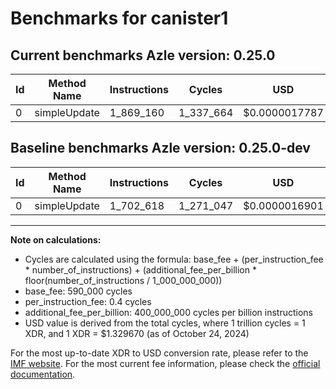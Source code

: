 # Benchmarks for canister1

## Current benchmarks Azle version: 0.25.0

| Id  | Method Name  | Instructions | Cycles    | USD           | USD/Million Calls | Change                            |
| --- | ------------ | ------------ | --------- | ------------- | ----------------- | --------------------------------- |
| 0   | simpleUpdate | 1_869_160    | 1_337_664 | $0.0000017787 | $1.77             | <font color="red">+166_542</font> |

## Baseline benchmarks Azle version: 0.25.0-dev

| Id  | Method Name  | Instructions | Cycles    | USD           | USD/Million Calls |
| --- | ------------ | ------------ | --------- | ------------- | ----------------- |
| 0   | simpleUpdate | 1_702_618    | 1_271_047 | $0.0000016901 | $1.69             |

---

**Note on calculations:**

- Cycles are calculated using the formula: base_fee + (per_instruction_fee \* number_of_instructions) + (additional_fee_per_billion \* floor(number_of_instructions / 1_000_000_000))
- base_fee: 590_000 cycles
- per_instruction_fee: 0.4 cycles
- additional_fee_per_billion: 400_000_000 cycles per billion instructions
- USD value is derived from the total cycles, where 1 trillion cycles = 1 XDR, and 1 XDR = $1.329670 (as of October 24, 2024)

For the most up-to-date XDR to USD conversion rate, please refer to the [IMF website](https://www.imf.org/external/np/fin/data/rms_sdrv.aspx).
For the most current fee information, please check the [official documentation](https://internetcomputer.org/docs/current/developer-docs/gas-cost#execution).
